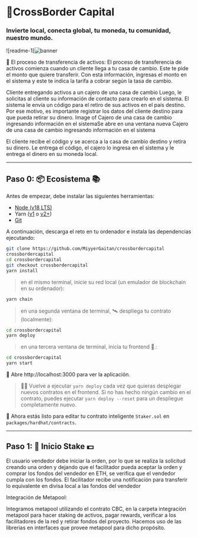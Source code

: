 # 🚩CrossBorder Capital
### Invierte local, conecta global, tu moneda, tu comunidad, nuestro mundo.

![readme-1]![banner](https://github.com/MiyyerGaitan/crossbordercapital/assets/7397155/1b8c70d4-fd89-4424-ae9c-dd77178dac7a)

🦸  El proceso de transferencia de activos: El proceso de transferencia de activos comienza cuando un cliente llega a tu casa de cambio. Este te pide el monto que quiere transferir. Con esta información, ingresas el monto en el sistema y este te indica la tarifa a cobrar según la tasa de cambio.

Cliente entregando activos a un cajero de una casa de cambio Luego, le solicitas al cliente su información de contacto para crearlo en el sistema. El sistema le envía un código para el retiro de sus activos en el país destino. Por ese motivo, es importante registrar los datos del cliente destino para que pueda retirar su dinero. Image of Cajero de una casa de cambio ingresando información en el sistemaSe abre en una ventana nueva Cajero de una casa de cambio ingresando información en el sistema

El cliente recibe el código y se acerca a la casa de cambio destino y retira su dinero. Le entrega el código, el cajero lo ingresa en el sistema y le entrega el dinero en su moneda local.

---

## Paso 0: 📦 Ecosistema 📚

Antes de empezar, debe instalar las siguientes herramientas:

- [Node (v18 LTS)](https://nodejs.org/en/download/)
- Yarn ([v1](https://classic.yarnpkg.com/en/docs/install/) o [v2+](https://yarnpkg.com/getting-started/install))
- [Git](https://git-scm.com/downloads)

A continuación, descarga el reto en tu ordenador e instala las dependencias ejecutando:

```sh
git clone https://github.com/MiyyerGaitan/crossbordercapital
crossbordercapital
cd crossbordercapital
git checkout crossbordercapital
yarn install
```

> en el mismo terminal, inicie su red local (un emulador de blockchain en su ordenador):

```sh
yarn chain
```

> en una segunda ventana de terminal, 🛰 despliega tu contrato (localmente):

```sh
cd crossbordercapital
yarn deploy
```

> en una tercera ventana de terminal, inicia tu frontend 📱.:

```sh
cd crossbordercapital
yarn start
```

📱 Abre http://localhost:3000 para ver la aplicación.

> 👩‍💻 Vuelve a ejecutar `yarn deploy` cada vez que quieras desplegar nuevos contratos en el frontend. Si no has hecho ningún cambio en el contrato, puedes ejecutar `yarn deploy --reset` para un despliegue completamente nuevo.

🔏 Ahora estás listo para editar tu contrato inteligente `Staker.sol` en `packages/hardhat/contracts`.

---

## Paso 1: 🥩 Inicio Stake 💵

El usuario vendedor debe iniciar la orden, por lo que se realiza la solicitud creando una orden y dejando que el facilitador pueda aceptar la orden y comprar los fondos del vendedor en ETH, se verifica que el vendedor cumpla con los fondos. El facilitador recibe una notificación para transferir lo equivalente en divisa local a las fondos del vendedor 



Integración de Metapool:

Integramos metapool utilizando el contrato CBC, en la carpeta integración metapool para hacer staking de activos, pagar rewards, verificar a los facilitadores de la red y retirar fondos del proyecto.
Hacemos uso de las librerias en interfaces que provee metapool para dicho propósito.

